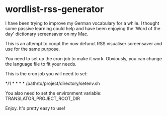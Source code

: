 # wordlist-rss-generator

I have been trying to improve my German vocabulary for a while. I thought some passive learning could help and have been enjoying the 'Word of the day' dictionary screensaver on my Mac.

This is an attempt to coopt the now defunct RSS visualiser screensaver and use for the same purpose.

You need to set up the cron job to make it work. Obviously, you can change the language file to fit your needs.

This is the cron job you will need to set: 

*/1 * * * * /path/to/project/directory/setenv.sh

You also need to set the environment variable: TRANSLATOR_PROJECT_ROOT_DIR


Enjoy. It's pretty easy to use!
